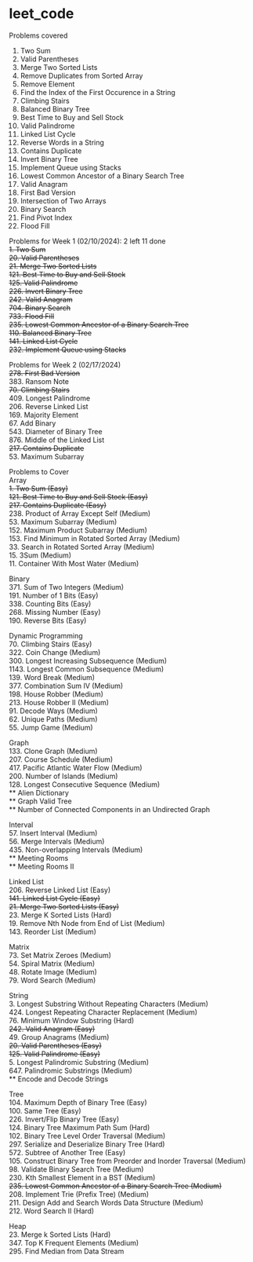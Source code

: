 # leet_code

Problems covered

1. Two Sum
20. Valid Parentheses
21. Merge Two Sorted Lists
26. Remove Duplicates from Sorted Array
27. Remove Element
28. Find the Index of the First Occurence in a String
70. Climbing Stairs
110. Balanced Binary Tree
121. Best Time to Buy and Sell Stock
125. Valid Palindrome
141. Linked List Cycle
151. Reverse Words in a String
217. Contains Duplicate
226. Invert Binary Tree
232. Implement Queue using Stacks
235. Lowest Common Ancestor of a Binary Search Tree
242. Valid Anagram
278. First Bad Version
349. Intersection of Two Arrays
704. Binary Search
724. Find Pivot Index
733. Flood Fill

Problems for Week 1 (02/10/2024): 2 left 11 done<br />
<strike>1. Two Sum</strike><br />
<strike>20. Valid Parentheses</strike><br />
<strike>21. Merge Two Sorted Lists</strike><br />
<strike>121. Best Time to Buy and Sell Stock</strike><br />
<strike>125. Valid Palindrome</strike><br />
<strike>226. Invert Binary Tree</strike><br />
<strike>242. Valid Anagram</strike><br />
<strike>704. Binary Search</strike><br />
<strike>733. Flood Fill</strike><br />
<strike>235. Lowest Common Ancestor of a Binary Search Tree</strike><br />
<strike>110. Balanced Binary Tree</strike><br />
<strike>141. Linked List Cycle</strike><br />
<strike>232. Implement Queue using Stacks</strike><br />


Problems for Week 2 (02/17/2024)<br />
<strike>278. First Bad Version</strike><br />
383. Ransom Note<br />
<strike>70. Climbing Stairs</strike><br />
409. Longest Palindrome<br />
206. Reverse Linked List<br />
169. Majority Element<br />
67. Add Binary<br />
543. Diameter of Binary Tree<br />
876. Middle of the Linked List<br />
<strike>217. Contains Duplicate</strike><br />
53. Maximum Subarray<br />



Problems to Cover<br />
Array<br />
<strike>1. Two Sum (Easy)</strike><br />
<strike>121. Best Time to Buy and Sell Stock (Easy)</strike><br />
<strike>217. Contains Duplicate (Easy)</strike><br />
238. Product of Array Except Self (Medium)<br />
53. Maximum Subarray (Medium)<br />
152. Maximum Product Subarray (Medium)<br />
153. Find Minimum in Rotated Sorted Array (Medium)<br />
33. Search in Rotated Sorted Array (Medium)<br />
15. 3Sum (Medium)<br />
11. Container With Most Water (Medium)<br />

Binary<br />
371. Sum of Two Integers (Medium)<br />
191. Number of 1 Bits (Easy)<br />
338. Counting Bits (Easy)<br />
268. Missing Number (Easy)<br />
190. Reverse Bits (Easy)<br />

Dynamic Programming<br />
70. Climbing Stairs (Easy)<br />
322. Coin Change (Medium)<br />
300. Longest Increasing Subsequence (Medium)<br />
1143. Longest Common Subsequence (Medium)<br />
139. Word Break (Medium)<br />
377. Combination Sum IV (Medium)<br />
198. House Robber (Medium)<br />
213. House Robber II (Medium)<br />
91. Decode Ways (Medium)<br />
62. Unique Paths (Medium)<br />
55. Jump Game (Medium)<br />

Graph<br />
133. Clone Graph (Medium)<br />
207. Course Schedule (Medium)<br />
417. Pacific Atlantic Water Flow (Medium)<br />
200. Number of Islands (Medium)<br />
128. Longest Consecutive Sequence (Medium)<br />
** Alien Dictionary<br />
** Graph Valid Tree<br />
** Number of Connected Components in an Undirected Graph<br />

Interval<br />
57. Insert Interval (Medium)<br />
56. Merge Intervals (Medium)<br />
435. Non-overlapping Intervals (Medium)<br />
** Meeting Rooms<br />
** Meeting Rooms II<br />

Linked List<br />
206. Reverse Linked List (Easy)<br />
<strike>141. Linked List Cycle (Easy)<br /></strike>
<strike>21. Merge Two Sorted Lists (Easy)</strike><br />
23. Merge K Sorted Lists (Hard)<br />
19. Remove Nth Node from End of List (Medium)<br />
143. Reorder List (Medium)<br />

Matrix<br />
73. Set Matrix Zeroes (Medium)<br />
54. Spiral Matrix (Medium)<br />
48. Rotate Image (Medium)<br />
79. Word Search (Medium)<br />

String<br />
3. Longest Substring Without Repeating Characters (Medium)<br />
424. Longest Repeating Character Replacement (Medium)<br />
76. Minimum Window Substring (Hard)<br />
<strike>242. Valid Anagram (Easy)</strike><br />
49. Group Anagrams (Medium)<br />
<strike>20. Valid Parentheses (Easy)</strike><br />
<strike>125. Valid Palindrome (Easy)</strike><br />
5. Longest Palindromic Substring (Medium)<br />
647. Palindromic Substrings (Medium)<br />
** Encode and Decode Strings <br />

Tree<br />
104. Maximum Depth of Binary Tree (Easy)<br />
100. Same Tree (Easy)<br />
226. Invert/Flip Binary Tree (Easy)<br />
124. Binary Tree Maximum Path Sum (Hard)<br />
102. Binary Tree Level Order Traversal (Medium)<br />
297. Serialize and Deserialize Binary Tree (Hard)<br />
572. Subtree of Another Tree (Easy)<br />
105. Construct Binary Tree from Preorder and Inorder Traversal (Medium)<br />
98. Validate Binary Search Tree (Medium)<br />
230. Kth Smallest Element in a BST (Medium)<br />
<strike>235. Lowest Common Ancestor of a Binary Search Tree (Medium)<br /></strike>
208. Implement Trie (Prefix Tree) (Medium)<br />
211. Design Add and Search Words Data Structure (Medium)<br />
212. Word Search II (Hard)<br />

Heap<br />
23. Merge k Sorted Lists (Hard)<br />
347. Top K Frequent Elements (Medium)<br />
295. Find Median from Data Stream<br />

